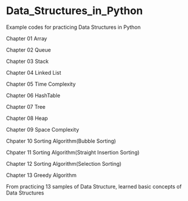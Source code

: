 # Data_Structures_in_Python
Example codes for practicing Data Structures in Python

Chapter 01 Array

Chapter 02 Queue

Chapter 03 Stack

Chapter 04 Linked List

Chapter 05 Time Complexity

Chapter 06 HashTable

Chapter 07 Tree

Chapter 08 Heap

Chapter 09 Space Complexity

Chpater 10 Sorting Algorithm(Bubble Sorting)

Chpater 11 Sorting Algorithm(Straight Insertion Sorting)

Chapter 12 Sorting Algorithm(Selection Sorting)

Chapter 13 Greedy Algorithm

From practicing 13 samples of Data Structure, learned basic concepts of Data Structures